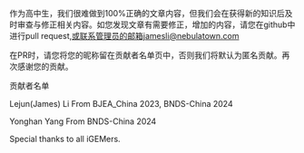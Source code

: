 作为高中生，我们很难做到100%正确的文章内容，但我们会在获得新的知识后及时审查与修正相关内容。如您发现文章有需要修正，增加的内容，请您在github中进行pull request,或联系管理员的邮箱jamesli@nebulatown.com

在PR时，请您将您的昵称留在贡献者名单页中，否则我们将默认为匿名贡献。再次感谢您的贡献。

贡献者名单

Lejun(James) Li
From BJEA_China 2023, BNDS-China 2024

Yonghan Yang
From BNDS-China 2024   

Special thanks to all iGEMers.
